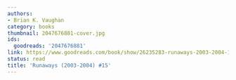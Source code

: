 ```yaml
---
authors:
- Brian K. Vaughan
category: books
thumbnail: 2047676881-cover.jpg
ids:
  goodreads: '2047676881'
link: https://www.goodreads.com/book/show/26235283-runaways-2003-2004-15
status: read
title: 'Runaways (2003-2004) #15'
---
```

